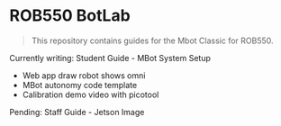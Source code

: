 # ROB550 BotLab

> This repository contains guides for the Mbot Classic for ROB550.

Currently writing: Student Guide - MBot System Setup
- Web app draw robot shows omni
- MBot autonomy code template
- Calibration demo video with picotool

Pending: Staff Guide - Jetson Image